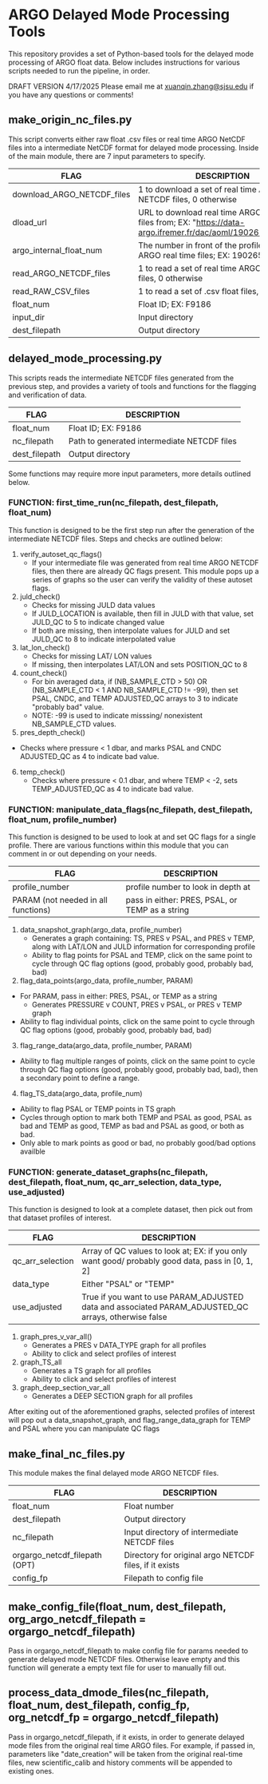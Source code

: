 # ARGO Delayed Mode Processing Tools
This repository provides a set of Python-based tools for the delayed mode processing of ARGO float data.
Below includes instructions for various scripts needed to run the pipeline, in order. 

DRAFT VERSION 4/17/2025
Please email me at xuanqin.zhang@sjsu.edu if you have any questions or comments!

## make_origin_nc_files.py
This script converts either raw float .csv files or real time ARGO NetCDF files into a intermediate NetCDF format for delayed mode processing.
Inside of the main module, there are 7 input parameters to specify.

FLAG          | DESCRIPTION
------------- | -------------
download_ARGO_NETCDF_files | 1 to download a set of real time ARGO NETCDF files, 0 otherwise
dload_url                  | URL to download real time ARGO NETCDF files from; EX: "https://data-argo.ifremer.fr/dac/aoml/1902655/profiles/"
argo_internal_float_num    | The number in front of the profile number for ARGO real time files; EX: 1902655
read_ARGO_NETCDF_files     | 1 to read a set of real time ARGO NETCDF files, 0 otherwise
read_RAW_CSV_files         | 1 to read a set of .csv float files, 0 otherwise
float_num                  | Float ID; EX: F9186
input_dir                  | Input directory
dest_filepath              | Output directory 

## delayed_mode_processing.py
This scripts reads the intermediate NETCDF files generated from the previous step, and provides a variety of tools and functions for the flagging and verification of data.

FLAG          | DESCRIPTION
------------- | -------------
float_num                  | Float ID; EX: F9186
nc_filepath                | Path to generated intermediate NETCDF files
dest_filepath              | Output directory 

Some functions may require more input parameters, more details outlined below.

### FUNCTION: first_time_run(nc_filepath, dest_filepath, float_num)
This function is designed to be the first step run after the generation of the intermediate NETCDF files.
Steps and checks are outlined below:

1. verify_autoset_qc_flags()
   - If your intermediate file was generated from real time ARGO NETCDF files, then there are already QC flags present. This module pops up a series of graphs so the user can verify the validity of these autoset flags.
2. juld_check()
   - Checks for missing JULD data values
   - If JULD_LOCATION is available, then fill in JULD with that value, set JULD_QC to 5 to indicate changed value
   - If both are missing, then interpolate values for JULD and set JULD_QC to 8 to indicate interpolated value
3. lat_lon_check()
   - Checks for missing LAT/ LON values
   - If missing, then interpolates LAT/LON and sets POSITION_QC to 8 
4. count_check()
   - For bin averaged data, if (NB_SAMPLE_CTD > 50) OR (NB_SAMPLE_CTD < 1 AND NB_SAMPLE_CTD != -99), then set PSAL, CNDC, and TEMP ADJUSTED_QC arrays to 3 to indicate "probably bad" value.
   - NOTE: -99 is used to indicate misssing/ nonexistent NB_SAMPLE_CTD values.
5.  pres_depth_check()
   - Checks where pressure < 1 dbar, and marks PSAL and CNDC ADJUSTED_QC as 4 to indicate bad value.
6. temp_check()
   - Checks where pressure < 0.1 dbar, and where TEMP < -2, sets TEMP_ADJUSTED_QC as 4 to indicate bad value.

### FUNCTION: manipulate_data_flags(nc_filepath, dest_filepath, float_num, profile_number)
This function is designed to be used to look at and set QC flags for a single profile. 
There are various functions within this module that you can comment in or out depending on your needs.

FLAG          | DESCRIPTION
------------- | -------------
profile_number                      | profile number to look in depth at 
PARAM (not needed in all functions) | pass in either: PRES, PSAL, or TEMP as a string

1. data_snapshot_graph(argo_data, profile_number)
   - Generates a graph containing: TS, PRES v PSAL, and PRES v TEMP, along with LAT/LON and JULD information for corresponding profile
   - Ability to flag points for PSAL and TEMP, click on the same point to cycle through QC flag options (good, probably good, probably bad, bad)
2. flag_data_points(argo_data, profile_number, PARAM)
  - For PARAM, pass in either: PRES, PSAL, or TEMP as a string
    - Generates PRESSURE v COUNT, PRES v PSAL, or PRES v TEMP graph
  - Ability to flag individual points, click on the same point to cycle through QC flag options (good, probably good, probably bad, bad)
3. flag_range_data(argo_data, profile_number, PARAM)
  - Ability to flag multiple ranges of points, click on the same point to cycle through QC flag options (good, probably good, probably bad, bad), then a secondary point to define a range.
4. flag_TS_data(argo_data, profile_num)
  - Ability to flag PSAL or TEMP points in TS graph
  - Cycles through option to mark both TEMP and PSAL as good, PSAL as bad and TEMP as good, TEMP as bad and PSAL as good, or both as bad.
  - Only able to mark points as good or bad, no probably good/bad options availble

### FUNCTION: generate_dataset_graphs(nc_filepath, dest_filepath, float_num, qc_arr_selection, data_type, use_adjusted)
This function is designed to look at a complete dataset, then pick out from that dataset profiles of interest. 

FLAG          | DESCRIPTION
------------- | -------------
qc_arr_selection           | Array of QC values to look at; EX: if you only want good/ probably good data, pass in [0, 1, 2]
data_type                  | Either "PSAL" or "TEMP"
use_adjusted               | True if you want to use PARAM_ADJUSTED data and associated PARAM_ADJUSTED_QC arrays, otherwise false

1. graph_pres_v_var_all()
   - Generates a PRES v DATA_TYPE graph for all profiles
   - Ability to click and select profiles of interest
2. graph_TS_all
   - Generates a TS graph for all profiles
   - Ability to click and select profiles of interest
3. graph_deep_section_var_all
   - Generates a DEEP SECTION graph for all profiles

After exiting out of the aforementioned graphs, selected profiles of interest will pop out a data_snapshot_graph, and flag_range_data_graph for TEMP and PSAL where you can manipulate QC flags

## make_final_nc_files.py
This module makes the final delayed mode ARGO NETCDF files. 

FLAG          | DESCRIPTION
------------- | -------------
float_num                 | Float number
dest_filepath             | Output directory 
nc_filepath               | Input directory of intermediate NETCDF files
orgargo_netcdf_filepath (OPT)  | Directory for original argo NETCDF files, if it exists
config_fp                 | Filepath to config file

## make_config_file(float_num, dest_filepath, org_argo_netcdf_filepath = orgargo_netcdf_filepath)
Pass in orgargo_netcdf_filepath to make config file for params needed to generate delayed mode NETCDF files. 
Otherwise leave empty and this function will generate a empty text file for user to manually fill out. 

## process_data_dmode_files(nc_filepath, float_num, dest_filepath, config_fp, org_netcdf_fp = orgargo_netcdf_filepath)
Pass in orgargo_netcdf_filepath, if it exists, in order to generate delayed mode files from the original real time ARGO files. 
For example, if passed in, parameters like "date_creation" will be taken from the original real-time files, new scientific_calib and history comments will be appended to existing ones. 



